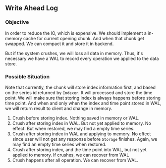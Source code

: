 ## Write Ahead Log
### Objective
In order to reduce the IO, which is expensive. We should implement a in-memory cache for current opening chunk. And when that chunk get swapped. We can compact it and store it in backend. 

But if the system crushes, we will loss all data in memory. Thus, it's necessary we have a WAL to record every operation we applied to the data store.

### Possible Situation
Note that currently, the chunk will store index information first, and based on the series id returned by `Indexer`. It will processed and store the time point. We will make sure that storing index is always happens before storing time point. And when and only when the index and time point stored in WAL, we will return result to client and change in memory.

1. Crush before storing index. Nothing saved in memory or WAL.
2. Crush after storing index in WAL. But not yet applied to memory. No effect. But when restored, we may find a empty time series.
3. Crush after storing index in WAL and applying to memory. No effect since user will not get any response before `Storage` finishes. Again, we may find an empty time series when restored. 
4. Crush after storing index, and the time point into WAL, but not yet applied to memory. If crushes, we can recover from WAL
5. Crush happens after all operation. We can recover from WAL.